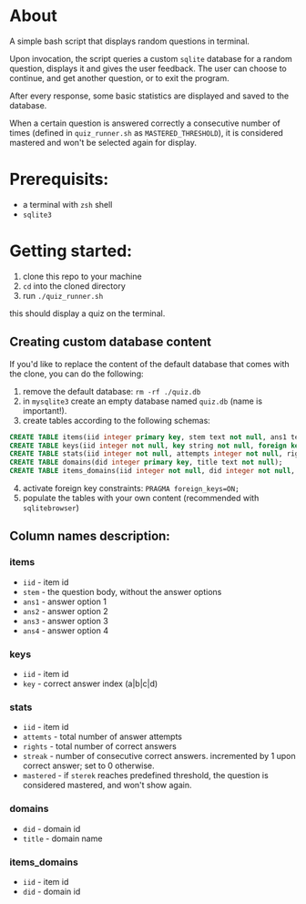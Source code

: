# About

A simple bash script that displays random questions in terminal.

Upon invocation, the script queries a custom `sqlite` database for a random question, displays it and gives the user feedback.
The user can choose to continue, and get another question, or to exit the program.

After every response, some basic statistics are displayed and saved to the database.

When a certain question is answered correctly a consecutive number of times (defined in `quiz_runner.sh` as `MASTERED_THRESHOLD`), it is considered mastered and won't be selected again for display.


# Prerequisits:

* a terminal with `zsh` shell
* `sqlite3`


# Getting started:

1. clone this repo to your machine
2. `cd` into the cloned directory 
3. run `./quiz_runner.sh`

this should display a quiz on the terminal.

## Creating custom database content

If you'd like to replace the content of the default database that comes with the clone, you can do the following:
1. remove the default database: `rm -rf ./quiz.db`
2. in `mysqlite3` create an empty database named `quiz.db` (name is important!).
3. create tables according to the following schemas:

```sql
CREATE TABLE items(iid integer primary key, stem text not null, ans1 text, ans2 text, ans3 text, ans4 text);
CREATE TABLE keys(iid integer not null, key string not null, foreign key (iid) references items (iid));
CREATE TABLE stats(iid integer not null, attempts integer not null, rights integer not null, streak integer not null, mastered boolean not null, foreign key (iid) references items (iid));
CREATE TABLE domains(did integer primary key, title text not null);
CREATE TABLE items_domains(iid integer not null, did integer not null, foreign key (iid) references items (iid), foreign key (did) references domains (did));
```

4. activate foreign key constraints: `PRAGMA foreign_keys=ON;`
5. populate the tables with your own content (recommended with `sqlitebrowser`)


## Column names description:

### items
* `iid` - item id
* `stem` - the question body, without the answer options
* `ans1` - answer option 1
* `ans2` - answer option 2
* `ans3` - answer option 3
* `ans4` - answer option 4

### keys
* `iid` - item id
* `key` - correct answer index (a|b|c|d)

### stats
* `iid` - item id
* `attemts` - total number of answer attempts
* `rights` - total number of correct answers
* `streak` - number of consecutive correct answers. incremented by 1 upon correct answer; set to 0 otherwise.
* `mastered` - if `sterek` reaches predefined threshold, the question is considered mastered, and won't show again.

### domains
* `did` - domain id
* `title` - domain name

### items_domains
* `iid` - item id
* `did` - domain id




